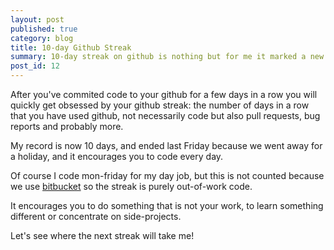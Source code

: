 ```yaml
---
layout: post
published: true
category: blog
title: 10-day Github Streak
summary: 10-day streak on github is nothing but for me it marked a new record.
post_id: 12
---
```

After you've commited code to your github for a few days in a row you will quickly get obsessed by your github streak: the number of days in a row that you have used github, not necessarily code but also pull requests, bug reports and probably more.

My record is now 10 days, and ended last Friday because we went away for a holiday, and it encourages you to code every day.

Of course I code mon-friday for my day job, but this is not counted because we use [bitbucket](https://bitbucket.org/) so the streak is purely out-of-work code.

It encourages you to do something that is not your work, to learn something different or concentrate on side-projects.

Let's see where the next streak will take me!
